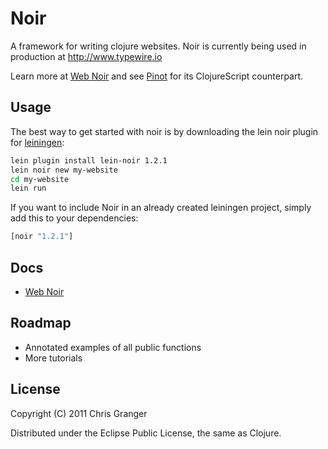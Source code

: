 # Noir

A framework for writing clojure websites. Noir is currently being used in production at http://www.typewire.io

Learn more at [Web Noir](http://www.webnoir.org) and see [Pinot](https://github.com/ibdknox/pinot) for its ClojureScript counterpart.

## Usage

The best way to get started with noir is by downloading the lein noir plugin for [leiningen](https://github.com/technomancy/leiningen):

```bash
lein plugin install lein-noir 1.2.1
lein noir new my-website
cd my-website
lein run
```
If you want to include Noir in an already created leiningen project, simply add this to your dependencies:

```clojure
[noir "1.2.1"]
```

## Docs
* [Web Noir](http://www.webnoir.org)

## Roadmap

* Annotated examples of all public functions
* More tutorials

## License

Copyright (C) 2011 Chris Granger

Distributed under the Eclipse Public License, the same as Clojure.
